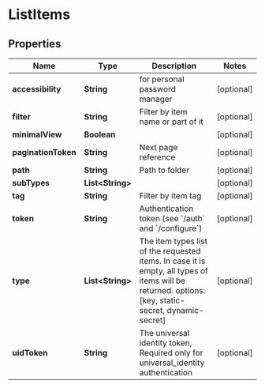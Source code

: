 

# ListItems

## Properties

Name | Type | Description | Notes
------------ | ------------- | ------------- | -------------
**accessibility** | **String** | for personal password manager |  [optional]
**filter** | **String** | Filter by item name or part of it |  [optional]
**minimalView** | **Boolean** |  |  [optional]
**paginationToken** | **String** | Next page reference |  [optional]
**path** | **String** | Path to folder |  [optional]
**subTypes** | **List&lt;String&gt;** |  |  [optional]
**tag** | **String** | Filter by item tag |  [optional]
**token** | **String** | Authentication token (see &#x60;/auth&#x60; and &#x60;/configure&#x60;) |  [optional]
**type** | **List&lt;String&gt;** | The item types list of the requested items. In case it is empty, all types of items will be returned. options: [key, static-secret, dynamic-secret] |  [optional]
**uidToken** | **String** | The universal identity token, Required only for universal_identity authentication |  [optional]



